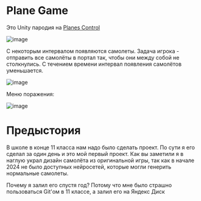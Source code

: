 # Plane Game

Это Unity пародия на [Planes Control](https://play.google.com/store/apps/details?id=com.rarepixels.planeslittle)

![image](https://github.com/user-attachments/assets/6559288a-429e-4404-b708-90e480eda1f5)

С некоторым интервалом появляются самолеты. Задача игрока - отправить все самолёты в портал так, чтобы они между собой не столкнулись. С течением времени интервал появления самолётов уменьшается.

![image](https://github.com/user-attachments/assets/b36531ef-017e-4894-8d38-affc5baf249e)

Меню поражения:

![image](https://github.com/user-attachments/assets/ef00b908-4e05-47ed-a693-85b30488a020)

# Предыстория

В школе в конце 11 класса нам надо было сделать проект. По сути я его сделал за один день и это мой первый проект. Как вы заметили я в наглую украл дизайн самолёта из оригинальной игры, так как в начале 2024 не было доступных нейросетей, которые могли генерить нормальные самолеты. 

Почему я залил его спустя год? Потому что мне было страшно пользоваться Git'ом в 11 классе, а залил его на Яндекс Диск
